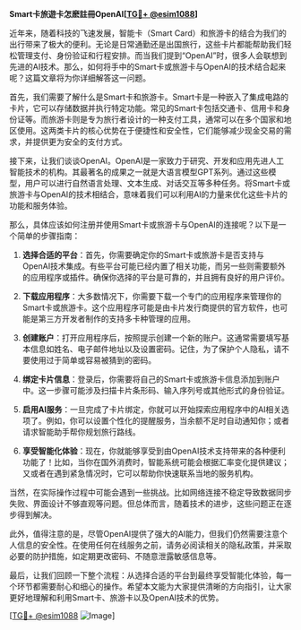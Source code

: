 **Smart卡旅遊卡怎麽註冊OpenAI[[TG💪+ @esim1088](https://t.me/s/esim1088)]**

近年来，随着科技的飞速发展，智能卡（Smart Card）和旅游卡的结合为我们的出行带来了极大的便利。无论是日常通勤还是出国旅行，这些卡片都能帮助我们轻松管理支付、身份验证和行程安排。而当我们提到“OpenAI”时，很多人会联想到先进的AI技术。那么，如何将手中的Smart卡或旅游卡与OpenAI的技术结合起来呢？这篇文章将为你详细解答这一问题。

首先，我们需要了解什么是Smart卡和旅游卡。Smart卡是一种嵌入了集成电路的卡片，它可以存储数据并执行特定功能。常见的Smart卡包括交通卡、信用卡和身份证等。而旅游卡则是专为旅行者设计的一种支付工具，通常可以在多个国家和地区使用。这两类卡片的核心优势在于便捷性和安全性，它们能够减少现金交易的需求，并提供更为安全的支付方式。

接下来，让我们谈谈OpenAI。OpenAI是一家致力于研究、开发和应用先进人工智能技术的机构。其最著名的成果之一就是大语言模型GPT系列。通过这些模型，用户可以进行自然语言处理、文本生成、对话交互等多种任务。将Smart卡或旅游卡与OpenAI的技术相结合，意味着我们可以利用AI的力量来优化这些卡片的功能和服务体验。

那么，具体应该如何注册并使用Smart卡或旅游卡与OpenAI的连接呢？以下是一个简单的步骤指南：

1. **选择合适的平台**：首先，你需要确定你的Smart卡或旅游卡是否支持与OpenAI技术集成。有些平台可能已经内置了相关功能，而另一些则需要额外的应用程序或插件。确保你选择的平台是可靠的，并且拥有良好的用户评价。

2. **下载应用程序**：大多数情况下，你需要下载一个专门的应用程序来管理你的Smart卡或旅游卡。这个应用程序可能是由卡片发行商提供的官方软件，也可能是第三方开发者制作的支持多卡种管理的应用。

3. **创建账户**：打开应用程序后，按照提示创建一个新的账户。这通常需要填写基本信息如姓名、电子邮件地址以及设置密码。记住，为了保护个人隐私，请不要使用过于简单或容易被猜到的密码。

4. **绑定卡片信息**：登录后，你需要将自己的Smart卡或旅游卡信息添加到账户中。这一步骤可能涉及扫描卡片条形码、输入序列号或其他形式的身份验证。

5. **启用AI服务**：一旦完成了卡片绑定，你就可以开始探索应用程序中的AI相关选项了。例如，你可以设置个性化的提醒服务，当余额不足时自动通知你；或者请求智能助手帮你规划旅行路线。

6. **享受智能化体验**：现在，你就能够享受到由OpenAI技术支持带来的各种便利功能了！比如，当你在国外消费时，智能系统可能会根据汇率变化提供建议；又或者在遇到紧急情况时，它可以帮助你快速联系当地的服务机构。

当然，在实际操作过程中可能会遇到一些挑战。比如网络连接不稳定导致数据同步失败、界面设计不够直观等问题。但总体而言，随着技术的进步，这些问题正在逐步得到解决。

此外，值得注意的是，尽管OpenAI提供了强大的AI能力，但我们仍然需要注意个人信息的安全性。在使用任何在线服务之前，请务必阅读相关的隐私政策，并采取必要的防护措施，如定期更改密码、不随意泄露敏感信息等。

最后，让我们回顾一下整个流程：从选择合适的平台到最终享受智能化体验，每一个环节都需要耐心和细心的操作。希望本文能为大家提供清晰的方向指引，让大家更好地理解和利用Smart卡、旅游卡以及OpenAI技术的优势。

[[TG💪+ @esim1088](https://t.me/s/esim1088) ![Image](https://i.postimg.cc/4NQfJmqS/Snipaste-2025-05-13-00-14-12.png)]